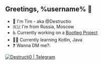 ## Greetings, %username% 👋
- 🐼 I'm Tim - aka @Destructio
- 🇷🇺 I'm from Russia, Moscow
- ♿ Currently working on a [Bootleg Project][current-project]
- 👨‍🎓 Currently learning Kotlin, Java
- ❓ Wanna DM me?:

[<img alt="Destructi0 | Telegram" src="https://img.shields.io/badge/-Telegram-2CA5E0.svg?logo=telegram&style=for-the-badge"/>][telegram]

[current-project]: https://github.com/Destructio/Bootleg_Project
[telegram]: https://t.me/Destructi0
